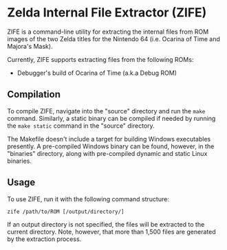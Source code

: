 # Zelda Internal File Extractor (ZIFE)
ZIFE is a command-line utility for extracting the internal files from ROM images of the two Zelda titles for the Nintendo 64 (i.e. Ocarina of Time and Majora's Mask).

Currently, ZIFE supports extracting files from the following ROMs:
- Debugger's build of Ocarina of Time (a.k.a Debug ROM)

## Compilation
To compile ZIFE, navigate into the "source" directory and run the `make` command.  Similarly, a static binary can be compiled if needed by running the `make static` command in the "source" directory.

The Makefile doesn't include a target for building Windows executables presently.  A pre-compiled Windows binary can be found, however, in the "binaries" directory, along with pre-compiled dynamic and static Linux binaries.

## Usage
To use ZIFE, run it with the following command structure:
```
zife /path/to/ROM [/output/directory/]
```

If an output directory is not specified, the files will be extracted to the current directory.  Note, however, that more than 1,500 files are generated by the extraction process.
